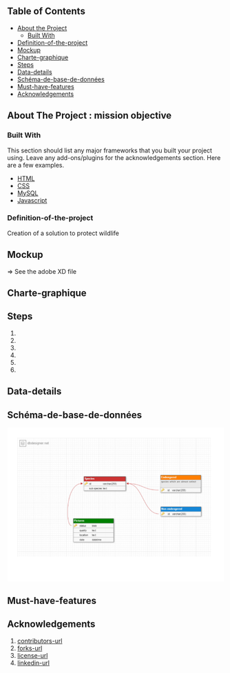 <!-- TABLE OF CONTENTS -->

## Table of Contents

- [About the Project](#about-the-project)
  - [Built With](#built-with)
- [Definition-of-the-project](#Definition-of-the-project)
- [Mockup](#Mockup)
- [Charte-graphique](#Charte-graphique)
- [Steps](#Steps)
- [Data-details](#Data-details)
- [Schéma-de-base-de-données](#Schéma-de-base-de-données)
- [Must-have-features](#Must-have-features)
- [Acknowledgements](#acknowledgements)

<!-- ABOUT THE PROJECT -->

## About The Project : mission objective

### Built With

This section should list any major frameworks that you built your project using. Leave any add-ons/plugins for the acknowledgements section. Here are a few examples.

- [HTML](https://developer.mozilla.org/en-US/docs/Web/HTML)
- [CSS](https://developer.mozilla.org/en-US/docs/Web/CSS)
- [MySQL](https://www.mysql.com/fr/)
- [Javascript](https://developer.mozilla.org/en-US/docs/Web/JavaScript)

<!-- GETTING STARTED -->

### Definition-of-the-project

Creation of a solution to protect wildlife

## Mockup

=> See the adobe XD file 

## Charte-graphique

## Steps

1.
2.
3.
4.
5.
6.

## Data-details

## Schéma-de-base-de-données

![alt text](https://github.com/loonyT/hackTwoTrackGoodOne/blob/master/wildLifeHackaton-dbdesigner-1.jpg)

## Must-have-features

<!-- ACKNOWLEDGEMENTS -->

## Acknowledgements

1. [contributors-url](https://github.com/othneildrew/Best-README-Template/graphs/contributors)
2. [forks-url](https://github.com/othneildrew/Best-README-Template/network/members)
3. [license-url](https://github.com/othneildrew/Best-README-Template/blob/master/LICENSE.txt)
4. [linkedin-url](https://linkedin.com/in/othneildrew)
